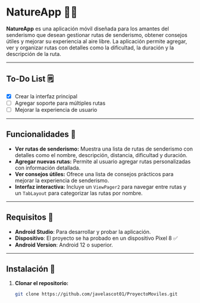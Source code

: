 # NatureApp 🥾🌄

**NatureApp** es una aplicación móvil diseñada para los amantes del senderismo que desean gestionar rutas de senderismo, obtener consejos útiles y mejorar su experiencia al aire libre. La aplicación permite agregar, ver y organizar rutas con detalles como la dificultad, la duración y la descripción de la ruta.

---

## To-Do List 🗒️

- [x] Crear la interfaz principal
- [ ] Agregar soporte para múltiples rutas
- [ ] Mejorar la experiencia de usuario

---

## Funcionalidades 🚀

- **Ver rutas de senderismo:** Muestra una lista de rutas de senderismo con detalles como el nombre, descripción, distancia, dificultad y duración.
- **Agregar nuevas rutas:** Permite al usuario agregar rutas personalizadas con información detallada.
- **Ver consejos útiles:** Ofrece una lista de consejos prácticos para mejorar la experiencia de senderismo.
- **Interfaz interactiva:** Incluye un `ViewPager2` para navegar entre rutas y un `TabLayout` para categorizar las rutas por nombre.

---

## Requisitos 📱

- **Android Studio**: Para desarrollar y probar la aplicación.
- **Dispositivo**: El proyecto se ha probado en un dispositivo Pixel 8 ✅
- **Android Version**: Android 12 o superior.

---

## Instalación 🔧

1. **Clonar el repositorio:**

   ```bash
   git clone https://github.com/javelascot01/ProyectoMoviles.git

